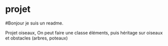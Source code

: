 # projet

#Bonjour je suis un readme.


Projet oiseaux,
On peut faire une classe éléments, puis héritage sur oiseaux et obstacles (arbres, poteaux)
